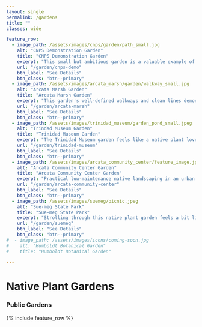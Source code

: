 ```yaml
---
layout: single
permalink: /gardens
title: ""
classes: wide

feature_row:
  - image_path: /assets/images/cnps/garden/path_small.jpg
    alt: "CNPS Demonstration Garden"
    title: "CNPS Demonstration Garden"
    excerpt: "This small but ambitious garden is a valuable example of what homeowners can accomplish on a small suburban lot."
    url: "/garden/cnps-demo"
    btn_label: "See Details"
    btn_class: "btn--primary"
  - image_path: /assets/images/arcata_marsh/garden/walkway_small.jpg
    alt: "Arcata Marsh Garden"
    title: "Arcata Marsh Garden"
    excerpt: "This garden's well-defined walkways and clean lines demonstrate how a native plant landscape can still look tidy and well-maintained."
    url: "/garden/arcata-marsh"
    btn_label: "See Details"
    btn_class: "btn--primary"
  - image_path: /assets/images/trinidad_museum/garden_pond_small.jpeg
    alt: "Trindad Museum Garden"
    title: "Trinidad Museum Garden"
    excerpt: "The Trinidad Museum garden feels like a native plant love song. This sweet haven includes a small pond, bee hotel and meandering paths."
    url: "/garden/trinidad-museum"
    btn_label: "See Details"
    btn_class: "btn--primary"
  - image_path: /assets/images/arcata_community_center/feature_image.jpeg
    alt: "Arcata Community Center Garden"
    title: "Arcata Community Center Garden"
    excerpt: "Practical low-maintenance native landscaping in an urban setting. This small oasis is a glimpse of how native landscaping should redefine the way we use public spaces."
    url: "/garden/arcata-community-center"
    btn_label: "See Details"
    btn_class: "btn--primary"
  - image_path: /assets/images/suemeg/picnic.jpeg
    alt: "Sue-meg State Park"
    title: "Sue-meg State Park"
    excerpt: "Strolling through this native plant garden feels a bit like discovering a secret garden with its lush, sprawling vegetation. Located beside a reconstructed Yurok village."
    url: "/garden/suemeg"
    btn_label: "See Details"
    btn_class: "btn--primary"
#  - image_path: /assets/images/icons/coming-soon.jpg
#    alt: "Humboldt Botanical Garden"
#    title: "Humboldt Botanical Garden"

---
```


<h1>Native Plant Gardens</h1> 

<h3>Public Gardens</h3>
{% include feature_row %}




